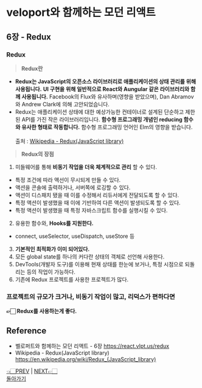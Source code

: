 # veloport와 함께하는 모던 리액트

## 6장 - Redux

### Redux

> **Redux란** <br>

- **Redux는 JavaScript의 오픈소스 라이브러리로 애플리케이션의 상태 관리를 위해 사용됩니다.** **UI 구현을 위해 일반적으로 React와 Aungular 같은 라이브러리와 함께 사용됩니다.** Facebook의 Flux와 유사하며(영향을 받았으며), Dan Abramov와 Andrew Clark에 의해 고안되었습니다.
- Redux는 애플리케이션 상태에 대한 예상가능한 컨테이너로 설계된 단순하고 제한된 API를 가진 작은 라이브러리입니다. **함수형 프로그래밍 개념인 reducing 함수와 유사한 형태로 작동합니다.** 함수형 프로그래밍 언어인 Elm의 영향을 받습니다.<br><br>
  출처 : [Wikipedia - Redux(JavaScript library)](<https://en.wikipedia.org/wiki/Redux_(JavaScript_library)>)

> **Redux의 장점** <br>

1. 미들웨어를 통해 **비동기 작업을 더욱 체계적으로 관리** 할 수 있다.

- 특정 조건에 따라 액선이 무시되게 만들 수 있다.
- 액션을 콘솔에 출력하거나, 서버쪽에 로깅할 수 있다.
- 액션이 디스패치 됐을 때 이를 수정해서 리듀서에게 전달되도록 할 수 있다.
- 특정 액션이 발생했을 때 이에 기반하여 다른 액션이 발생되도록 할 수 있다.
- 특정 액션이 발생했을 때 특정 자바스크립트 함수를 실행시킬 수 있다.

2. 유용한 함수와, **Hooks를 지원한다.**

- connect, useSelector, useDispatch, useStore 등

3. **기본적인 최적화가 이미 되어있다.**
4. 모든 global state를 하나의 커다란 상태의 객체로 선언해 사용한다.
5. DevTools(개발자 도구)를 이용해 현재 상태를 한눈에 보거나, 특정 시점으로 되돌리는 등의 작업이 가능하다.
6. 기존에 Redux 프로젝트를 사용한 프로젝트가 많다.

### 프로젝트의 규모가 크거나, 비동기 작업이 많고, 리덕스가 편하다면

**👉🏻 Redux를 사용하는게 좋다.**
<br>

## Reference

- 벨로퍼트와 함께하는 모던 리액트 - 6장 <https://react.vlpt.us/redux>
- Wikipedia - Redux(JavaScript library) <https://en.wikipedia.org/wiki/Redux_(JavaScript_library)>
  <br>

[👈🏻PREV](https://github.com/ss-won/veloport-react) |
[NEXT👉🏻](https://github.com/ss-won/veloport-react/blob/master/Ch6/2.md) <br>
[돌아가기](https://github.com/ss-won/veloport-react)
